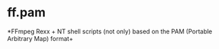 # ff.pam #
*FFmpeg Rexx + NT shell scripts (not only) based on the PAM (Portable Arbitrary Map) format+
